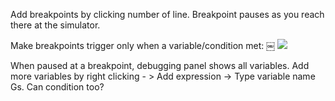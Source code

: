 
Add breakpoints by clicking number of line. Breakpoint pauses as you reach there at the simulator.

Make breakpoints trigger only when a variable/condition met:
￼
![](https://i.imgur.com/TcidZRk.png)


When paused at a breakpoint, debugging panel shows all variables. Add more variables by right clicking - > Add expression -> Type variable name 
Gs. Can condition too?